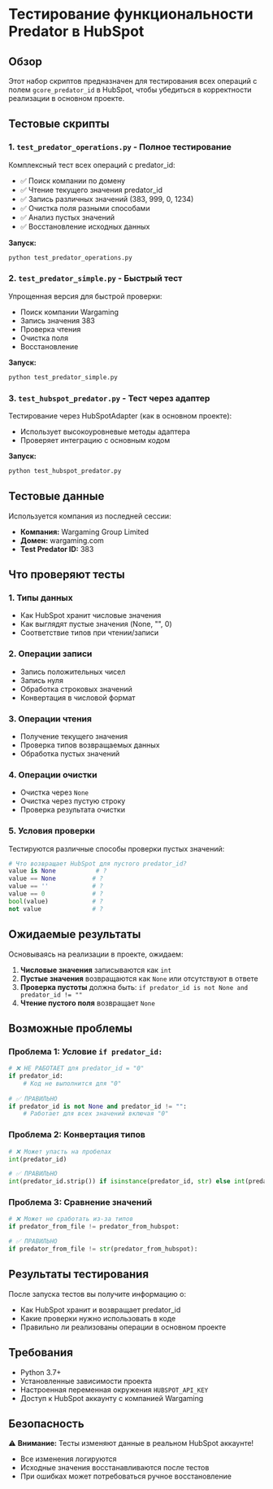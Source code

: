 # Тестирование функциональности Predator в HubSpot

## Обзор

Этот набор скриптов предназначен для тестирования всех операций с полем `gcore_predator_id` в HubSpot, чтобы убедиться в корректности реализации в основном проекте.

## Тестовые скрипты

### 1. `test_predator_operations.py` - Полное тестирование
Комплексный тест всех операций с predator_id:
- ✅ Поиск компании по домену
- ✅ Чтение текущего значения predator_id
- ✅ Запись различных значений (383, 999, 0, 1234)
- ✅ Очистка поля разными способами
- ✅ Анализ пустых значений
- ✅ Восстановление исходных данных

**Запуск:**
```bash
python test_predator_operations.py
```

### 2. `test_predator_simple.py` - Быстрый тест
Упрощенная версия для быстрой проверки:
- Поиск компании Wargaming
- Запись значения 383
- Проверка чтения
- Очистка поля
- Восстановление

**Запуск:**
```bash
python test_predator_simple.py
```

### 3. `test_hubspot_predator.py` - Тест через адаптер
Тестирование через HubSpotAdapter (как в основном проекте):
- Использует высокоуровневые методы адаптера
- Проверяет интеграцию с основным кодом

**Запуск:**
```bash
python test_hubspot_predator.py
```

## Тестовые данные

Используется компания из последней сессии:
- **Компания:** Wargaming Group Limited
- **Домен:** wargaming.com
- **Test Predator ID:** 383

## Что проверяют тесты

### 1. Типы данных
- Как HubSpot хранит числовые значения
- Как выглядят пустые значения (None, "", 0)
- Соответствие типов при чтении/записи

### 2. Операции записи
- Запись положительных чисел
- Запись нуля
- Обработка строковых значений
- Конвертация в числовой формат

### 3. Операции чтения
- Получение текущего значения
- Проверка типов возвращаемых данных
- Обработка пустых значений

### 4. Операции очистки
- Очистка через `None`
- Очистка через пустую строку
- Проверка результата очистки

### 5. Условия проверки
Тестируются различные способы проверки пустых значений:
```python
# Что возвращает HubSpot для пустого predator_id?
value is None           # ?
value == None          # ?
value == ''            # ?
value == 0             # ?
bool(value)            # ?
not value              # ?
```

## Ожидаемые результаты

Основываясь на реализации в проекте, ожидаем:

1. **Числовые значения** записываются как `int`
2. **Пустые значения** возвращаются как `None` или отсутствуют в ответе
3. **Проверка пустоты** должна быть: `if predator_id is not None and predator_id != ""`
4. **Чтение пустого поля** возвращает `None`

## Возможные проблемы

### Проблема 1: Условие `if predator_id:`
```python
# ❌ НЕ РАБОТАЕТ для predator_id = "0"
if predator_id:
    # Код не выполнится для "0"
    
# ✅ ПРАВИЛЬНО
if predator_id is not None and predator_id != "":
    # Работает для всех значений включая "0"
```

### Проблема 2: Конвертация типов
```python
# ❌ Может упасть на пробелах
int(predator_id)

# ✅ ПРАВИЛЬНО
int(predator_id.strip()) if isinstance(predator_id, str) else int(predator_id)
```

### Проблема 3: Сравнение значений
```python
# ❌ Может не сработать из-за типов
if predator_from_file != predator_from_hubspot:

# ✅ ПРАВИЛЬНО
if predator_from_file != str(predator_from_hubspot):
```

## Результаты тестирования

После запуска тестов вы получите информацию о:
- Как HubSpot хранит и возвращает predator_id
- Какие проверки нужно использовать в коде
- Правильно ли реализованы операции в основном проекте

## Требования

- Python 3.7+
- Установленные зависимости проекта
- Настроенная переменная окружения `HUBSPOT_API_KEY`
- Доступ к HubSpot аккаунту с компанией Wargaming

## Безопасность

⚠️ **Внимание:** Тесты изменяют данные в реальном HubSpot аккаунте!
- Все изменения логируются
- Исходные значения восстанавливаются после тестов
- При ошибках может потребоваться ручное восстановление 